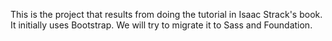 This is the project that results from doing the tutorial in Isaac Strack's book.
It initially uses Bootstrap.
We will try to migrate it to Sass and Foundation.
